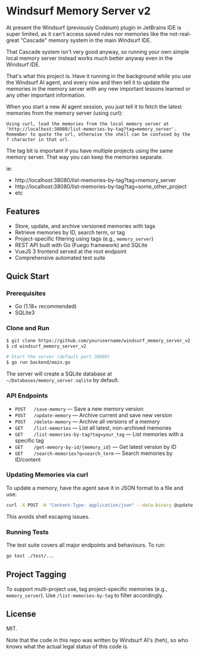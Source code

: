 # Windsurf Memory Server v2

At present the Windsurf (previously Codeium) plugin in JetBrains IDE is super limited, as it can't access saved
rules nor memories like the not-real-great "Cascade" memory system in the main Windsurf IDE.

That Cascade system isn't very good anyway, so running your own simple local memory server instead works much
better anyway even in the Windsurf IDE.

That's what this project is.  Have it running in the background while you use the Windsurf AI agent, and every now
and then tell it to update the memories in the memory server with any new important lessons learned or any other
important information.

When you start a new AI agent session, you just tell it to fetch the latest memories from the memory server (using
curl):

```
Using curl, load the memories from the local memory server at 'http://localhost:38080/list-memories-by-tag?tag=memory_server'.
Remember to quote the url, otherwise the shell can be confused by the ? character in that url.
```

The tag bit is important if you have multiple projects using the same memory server.  That way you can keep the
memories separate.

ie:

* http://localhost:38080/list-memories-by-tag?tag=memory_server
* http://localhost:38080/list-memories-by-tag?tag=some_other_project
* etc

## Features
- Store, update, and archive versioned memories with tags
- Retrieve memories by ID, search term, or tag
- Project-specific filtering using tags (e.g., `memory_server`)
- REST API built with Go (Fuego framework) and SQLite
- VueJS 3 frontend served at the root endpoint
- Comprehensive automated test suite

## Quick Start

### Prerequisites

- Go (1.18+ recommended)
- SQLite3

### Clone and Run

```sh
$ git clone https://github.com/yourusername/windsurf_memory_server_v2
$ cd windsurf_memory_server_v2

# Start the server (default port 38080)
$ go run backend/main.go
```

The server will create a SQLite database at `~/Databases/memory_server.sqlite` by default.

### API Endpoints
- `POST   /save-memory` — Save a new memory version
- `POST   /update-memory` — Archive current and save new version
- `POST   /delete-memory` — Archive all versions of a memory
- `GET    /list-memories` — List all latest, non-archived memories
- `GET    /list-memories-by-tag?tag=your_tag` — List memories with a specific tag
- `GET    /get-memory-by-id/{memory_id}` — Get latest version by ID
- `GET    /search-memories?q=search_term` — Search memories by ID/content

### Updating Memories via curl

To update a memory, have the agent save it in JSON format to a file and use:
```sh
curl -X POST -H "Content-Type: application/json" --data-binary @update.json http://localhost:38080/update-memory
```

This avoids shell escaping issues.

### Running Tests

The test suite covers all major endpoints and behaviours. To run:

```sh
go test ./test/...
```

## Project Tagging

To support multi-project use, tag project-specific memories (e.g., `memory_server`). Use `/list-memories-by-tag` to filter accordingly.

## License

MIT.

Note that the code in this repo was written by Windsurf AI's (heh), so who knows what the actual legal status of this
code is.
